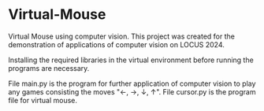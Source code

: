 # Virtual-Mouse
Virtual Mouse using computer vision.
This project was created for the demonstration of applications of computer vision on LOCUS 2024.

Installing the required libraries in the virtual environment before running the programs are necessary.

File main.py is the program for further application of computer vision to play any games consisting the moves "←, →, ↓, ↑".
File cursor.py is the program file for virtual mouse.
